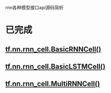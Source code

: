 rnn各种模型接口api源码简析

# 已完成

## [tf.nn.rnn_cell.BasicRNNCell()](https://github.com/adowu/ado-tensorflow-models/blob/master/03_AllRNN/basic_rnn_demo.py)

## [tf.nn.rnn_cell.BasicLSTMCell()](https://github.com/adowu/ado-tensorflow-models/blob/master/03_AllRNN/basic_lstm_demo.py)

## [tf.nn.rnn_cell.MultiRNNCell()](https://github.com/adowu/ado-tensorflow-models/blob/master/03_AllRNN/multi_rnn_demo.py)